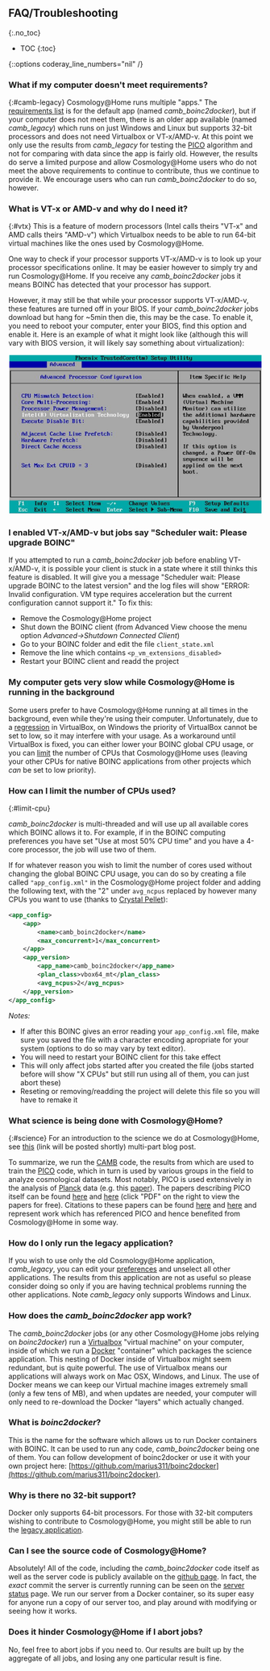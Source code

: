 ## FAQ/Troubleshooting ##
{:.no_toc}

* TOC
{:toc}

{::options coderay_line_numbers="nil" /}



### What if my computer doesn't meet requirements? ### 
{:#camb-legacy}
Cosmology@Home runs multiple "apps." The [requirements list](join.php#requirements) is for the default app (named *camb_boinc2docker*), but if your computer does not meet them, there is an older app available (named *camb_legacy*) which runs on just Windows and Linux but supports 32-bit processors and does not need Virtualbox or VT-x/AMD-v. At this point we only use the results from *camb_legacy* for testing the [PICO](#science) algorithm and not for comparing with data since the app is fairly old. However, the results do serve a limited purpose and allow Cosmology@Home users who do not meet the above requirements to continue to contribute, thus we continue to provide it. We encourage users who can run *camb_boinc2docker* to do so, however. 

### What is VT-x or AMD-v and why do I need it? ###
{:#vtx}
This is a feature of modern processors (Intel calls theirs "VT-x" and AMD calls theirs "AMD-v") which Virtualbox needs to be able to run 64-bit virtual machines like the ones used by Cosmology@Home.

One way to check if your processor supports VT-x/AMD-v is to look up your processor specifications online. It may be easier however to simply try and run Cosmology@Home. If you receive any *camb_boinc2docker* jobs it means BOINC has detected that your processor has support. 

However, it may still be that while your processor supports VT-x/AMD-v, these features are turned off in your BIOS. If your *camb_boinc2docker* jobs download but hang for ~5min then die, this may be the case. To enable it, you need to reboot your computer, enter your BIOS, find this option and enable it. Here is an example of what it might look like (although this will vary with BIOS version, it will likely say something about virtualization): 

![test](img/vtx.png)


### I enabled VT-x/AMD-v but jobs say "Scheduler wait: Please upgrade BOINC" ###

If you attempted to run a *camb_boinc2docker* job before enabling VT-x/AMD-v, it is possible your client is stuck in a state where it still thinks this feature is disabled. It will give you a message "Scheduler wait: Please upgrade BOINC to the latest version" and the log files will show "ERROR: Invalid configuration.  VM type requires acceleration but the current configuration cannot support it." To fix this:

* Remove the Cosmology@Home project
* Shut down the BOINC client (from Advanced View choose the menu option *Advanced->Shutdown Connected Client*)
* Go to your BOINC folder and edit the file `client_state.xml`
* Remove the line which contains `<p_vm_extensions_disabled>`
* Restart your BOINC client and readd the project

### My computer gets very slow while Cosmology@Home is running in the background ###

Some users prefer to have Cosmology@Home running at all times in the background, even while they're using their computer. Unfortunately, due to a [regression](https://www.virtualbox.org/ticket/13500) in VirtualBox, on Windows the priority of VirtualBox cannot be set to low, so it may interfere with your usage. As a workaround until VirtualBox is fixed, you can either lower your BOINC global CPU usage, or you can [limit](#limit-cpu) the number of CPUs that Cosmology@Home uses (leaving your other CPUs for native BOINC applications from other projects which *can* be set to low priority). 



### How can I limit the number of CPUs used? ###
{:#limit-cpu}

*camb_boinc2docker* is multi-threaded and will use up all available cores which BOINC allows it to. For example, if in the BOINC computing preferences you have set "Use at most 50% CPU time" and you have a 4-core processor, the job will use two of them. 

If for whatever reason you wish to limit the number of cores used without changing the global BOINC CPU usage, you can do so by creating a file called `"app_config.xml"` in the Cosmology@Home project folder and adding the following text, with the "2" under `avg_ncpus` replaced by however many CPUs you want to use (thanks to [Crystal Pellet](http://www.cosmologyathome.org/forum_thread.php?id=7227&nowrap=true#20300)):

~~~xml
<app_config>
    <app>
        <name>camb_boinc2docker</name>
        <max_concurrent>1</max_concurrent>
    </app>
    <app_version>
        <app_name>camb_boinc2docker</app_name>
        <plan_class>vbox64_mt</plan_class>
        <avg_ncpus>2</avg_ncpus>
    </app_version>
</app_config>
~~~

*Notes:* 

* If after this BOINC gives an error reading your `app_config.xml` file, make sure you saved the file with a character encoding apropriate for your system (options to do so may vary by text editor).
* You will need to restart your BOINC client for this take effect
* This will only affect jobs started after you created the file (jobs started before will show "X CPUs" but still run using all of them, you can just abort these) 
* Reseting or removing/readding the project will delete this file so you will have to remake it

### What science is being done with Cosmology@Home? ###
{:#science}
For an introduction to the science we do at Cosmology@Home, see [this](http://cosmicmar.com/posts/tbd) (link will be posted shortly) multi-part blog post. 

To summarize, we run the [CAMB](http://camb.info) code, the results from which are used to train the [PICO](https://sites.google.com/a/ucdavis.edu/pico/) code, which in turn is used by various groups in the field to analyze cosmological datasets. Most notably, PICO is used extensively in the analysis of [Planck](http://www.esa.int/Our_Activities/Space_Science/Planck) data (e.g. this [paper](http://xxx.lanl.gov/abs/1507.02704)). The papers describing PICO itself can be found [here](http://arxiv.org/abs/astro-ph/0606709) and [here](http://arxiv.org/abs/0712.0194) (click "PDF" on the right to view the papers for free). Citations to these papers can be found [here](http://adsabs.harvard.edu/cgi-bin/nph-ref_query?bibcode=2007ApJ...654....2F&amp;refs=CITATIONS&amp;db_key=AST) and [here](http://adsabs.harvard.edu/cgi-bin/nph-ref_query?bibcode=2007arXiv0712.0194F&amp;refs=CITATIONS&amp;db_key=PRE) and represent work which has referenced PICO and hence benefited from Cosmology@Home in some way. 

### How do I only run the legacy application? ###

If you wish to use only the old Cosmology@Home application, *camb_legacy*, you can edit your [preferences](http://www.cosmologyathome.org/prefs.php?subset=project) and unselect all other applications. The results from this application are not as useful so please consider doing so only if you are having technical problems running the other applications. Note *camb_legacy* only supports Windows and Linux.  



### How does the *camb_boinc2docker* app work? ###

The *camb_boinc2docker* jobs (or any other Cosmology@Home jobs relying on *boinc2docker*) run a [Virtualbox](https://en.wikipedia.org/wiki/VirtualBox) "virtual machine" on your computer, inside of which we run a [Docker](https://www.docker.com/whatisdocker) "container" which packages the science application. This nesting of Docker inside of Virtualbox might seem redundant, but is quite powerful. The use of Virtualbox means our applications will always work on Mac OSX, Windows, and Linux. The use of Docker means we can keep our Virtual machine images extremely small (only a few tens of MB), and when updates are needed, your computer will only need to re-download the Docker "layers" which actually changed. 

### What is *boinc2docker*? ###
This is the name for the software which allows us to run Docker containers with BOINC. It can be used to run any code, *camb_boinc2docker* being one of them. You can follow development of boinc2docker or use it with your own project here: [https://github.com/marius311/boinc2docker](https://github.com/marius311/boinc2docker). 

### Why is there no 32-bit support? ###
Docker only supports 64-bit processors. For those with 32-bit computers wishing to contribute to Cosmology@Home, you might still be able to run the [legacy application](#camb-legacy). 


### Can I see the source code of Cosmology@Home? ###
Absolutely! All of the code, including the *camb_boinc2docker* code itself as well as the server code is publicly available on the [github page](https://github.com/marius311/cosmohome). In fact, the *exact* commit the server is currently running can be seen on the [server status](server_status.php) page. We run our server from a Docker container, so its super easy for anyone run a copy of our server too, and play around with modifying or seeing how it works. 


### Does it hinder Cosmology@Home if I abort jobs? ###
No, feel free to abort jobs if you need to. Our results are built up by the aggregate of all jobs, and losing any one particular result is fine. 
